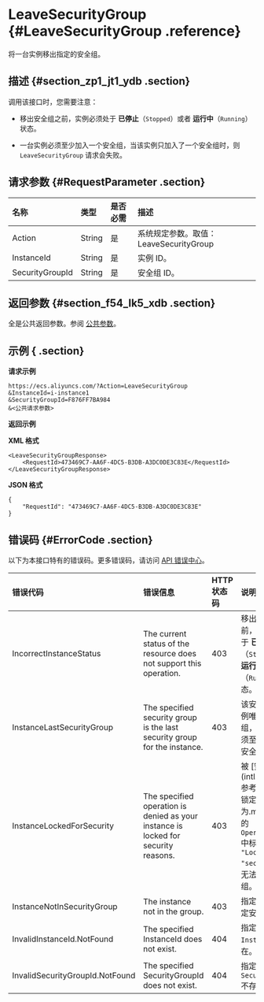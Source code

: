 # LeaveSecurityGroup {#LeaveSecurityGroup .reference}

将一台实例移出指定的安全组。

## 描述 {#section_zp1_jt1_ydb .section}

调用该接口时，您需要注意：

-   移出安全组之前，实例必须处于 **已停止**（`Stopped`）或者 **运行中**（`Running`）状态。

-   一台实例必须至少加入一个安全组，当该实例只加入了一个安全组时，则 `LeaveSecurityGroup` 请求会失败。


## 请求参数 {#RequestParameter .section}

|名称|类型|是否必需|描述|
|:-|:-|:---|:-|
|Action|String|是|系统规定参数。取值：LeaveSecurityGroup|
|InstanceId|String|是|实例 ID。|
|SecurityGroupId|String|是|安全组 ID。|

## 返回参数 {#section_f54_lk5_xdb .section}

全是公共返回参数。参阅 [公共参数](intl.zh-CN/API参考/调用方式/公共参数.md#commonResponseParameters)。

## 示例 { .section}

**请求示例** 

```
https://ecs.aliyuncs.com/?Action=LeaveSecurityGroup
&InstanceId=i-instance1
&SecurityGroupId=F876FF7BA984
&<公共请求参数>
```

**返回示例** 

**XML 格式**

```
<LeaveSecurityGroupResponse>
    <RequestId>473469C7-AA6F-4DC5-B3DB-A3DC0DE3C83E</RequestId>
</LeaveSecurityGroupResponse>
```

 **JSON 格式** 

```
{
    "RequestId": "473469C7-AA6F-4DC5-B3DB-A3DC0DE3C83E"
}
```

## 错误码 {#ErrorCode .section}

以下为本接口特有的错误码。更多错误码，请访问 [API 错误中心](https://error-center.alibabacloud.com/status/product/Ecs)。

|错误代码|错误信息|HTTP 状态码|说明|
|:---|:---|:-------|:-|
|IncorrectInstanceStatus|The current status of the resource does not support this operation.|403|移出安全组之前，实例必须处于 **已停止**（`Stopped`）或者 **运行中**（`Running`）状态。|
|InstanceLastSecurityGroup|The specified security group is the last security group for the instance.|403|该安全组是该实例唯一的安全组，一台实例必须至少加入一个安全组。|
|InstanceLockedForSecurity|The specified operation is denied as your instance is locked for security reasons.|403|被 [安全控制](intl.zh-CN/API参考/附录/安全锁定时的 API 行为.md#) 的实例的 `OperationLocks` 中标记了 `"LockReason" : "security"` 时，无法移出安全组。|
|InstanceNotInSecurityGroup|The instance not in the group.|403|指定实例不在指定安全组中。|
|InvalidInstanceId.NotFound|The specified InstanceId does not exist.|404|指定的 `InstanceId` 不存在。|
|InvalidSecurityGroupId.NotFound|The specified SecurityGroupId does not exist.|404|指定的 `SecurityGroupId` 不存在。|


